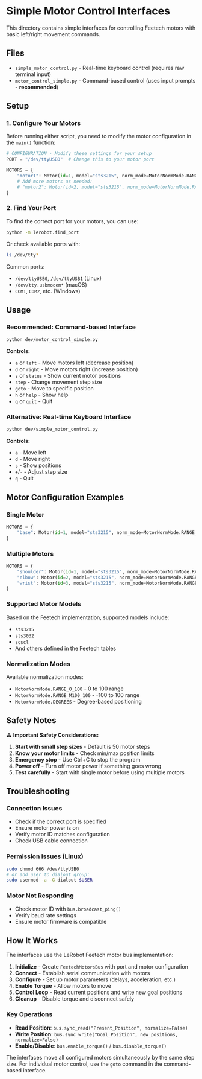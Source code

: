 # Simple Motor Control Interfaces

This directory contains simple interfaces for controlling Feetech motors with basic left/right movement commands.

## Files

- `simple_motor_control.py` - Real-time keyboard control (requires raw terminal input)
- `motor_control_simple.py` - Command-based control (uses input prompts - **recommended**)

## Setup

### 1. Configure Your Motors

Before running either script, you need to modify the motor configuration in the `main()` function:

```python
# CONFIGURATION - Modify these settings for your setup
PORT = "/dev/ttyUSB0"  # Change this to your motor port

MOTORS = {
    "motor1": Motor(id=1, model="sts3215", norm_mode=MotorNormMode.RANGE_0_100),
    # Add more motors as needed:
    # "motor2": Motor(id=2, model="sts3215", norm_mode=MotorNormMode.RANGE_0_100),
}
```

### 2. Find Your Port

To find the correct port for your motors, you can use:

```bash
python -m lerobot.find_port
```

Or check available ports with:
```bash
ls /dev/tty*
```

Common ports:
- `/dev/ttyUSB0`, `/dev/ttyUSB1` (Linux)
- `/dev/tty.usbmodem*` (macOS)
- `COM1`, `COM2`, etc. (Windows)

## Usage

### Recommended: Command-based Interface

```bash
python dev/motor_control_simple.py
```

**Controls:**
- `a` or `left` - Move motors left (decrease position)
- `d` or `right` - Move motors right (increase position)
- `s` or `status` - Show current motor positions
- `step` - Change movement step size
- `goto` - Move to specific position
- `h` or `help` - Show help
- `q` or `quit` - Quit

### Alternative: Real-time Keyboard Interface

```bash
python dev/simple_motor_control.py
```

**Controls:**
- `a` - Move left
- `d` - Move right
- `s` - Show positions
- `+`/`-` - Adjust step size
- `q` - Quit

## Motor Configuration Examples

### Single Motor
```python
MOTORS = {
    "base": Motor(id=1, model="sts3215", norm_mode=MotorNormMode.RANGE_0_100),
}
```

### Multiple Motors
```python
MOTORS = {
    "shoulder": Motor(id=1, model="sts3215", norm_mode=MotorNormMode.RANGE_0_100),
    "elbow": Motor(id=2, model="sts3215", norm_mode=MotorNormMode.RANGE_0_100),
    "wrist": Motor(id=3, model="sts3215", norm_mode=MotorNormMode.RANGE_0_100),
}
```

### Supported Motor Models

Based on the Feetech implementation, supported models include:
- `sts3215`
- `sts3032`
- `scscl`
- And others defined in the Feetech tables

### Normalization Modes

Available normalization modes:
- `MotorNormMode.RANGE_0_100` - 0 to 100 range
- `MotorNormMode.RANGE_M100_100` - -100 to 100 range  
- `MotorNormMode.DEGREES` - Degree-based positioning

## Safety Notes

⚠️ **Important Safety Considerations:**

1. **Start with small step sizes** - Default is 50 motor steps
2. **Know your motor limits** - Check min/max position limits
3. **Emergency stop** - Use Ctrl+C to stop the program
4. **Power off** - Turn off motor power if something goes wrong
5. **Test carefully** - Start with single motor before using multiple motors

## Troubleshooting

### Connection Issues
- Check if the correct port is specified
- Ensure motor power is on
- Verify motor ID matches configuration
- Check USB cable connection

### Permission Issues (Linux)
```bash
sudo chmod 666 /dev/ttyUSB0
# or add user to dialout group:
sudo usermod -a -G dialout $USER
```

### Motor Not Responding
- Check motor ID with `bus.broadcast_ping()`
- Verify baud rate settings
- Ensure motor firmware is compatible

## How It Works

The interfaces use the LeRobot Feetech motor bus implementation:

1. **Initialize** - Create `FeetechMotorsBus` with port and motor configuration
2. **Connect** - Establish serial communication with motors
3. **Configure** - Set up motor parameters (delays, acceleration, etc.)
4. **Enable Torque** - Allow motors to move
5. **Control Loop** - Read current positions and write new goal positions
6. **Cleanup** - Disable torque and disconnect safely

### Key Operations

- **Read Position**: `bus.sync_read("Present_Position", normalize=False)`
- **Write Position**: `bus.sync_write("Goal_Position", new_positions, normalize=False)`
- **Enable/Disable**: `bus.enable_torque()` / `bus.disable_torque()`

The interfaces move all configured motors simultaneously by the same step size. For individual motor control, use the `goto` command in the command-based interface. 